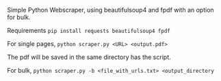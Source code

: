 Simple Python Webscraper, using beautifulsoup4 and fpdf with an option for bulk.

Requirements `pip install requests beautifulsoup4 fpdf` 



For single pages, `python scraper.py <URL> <output.pdf>`

The pdf will be saved in the same directory has the script.

For bulk, `python scraper.py -b <file_with_urls.txt> <output_directory`



